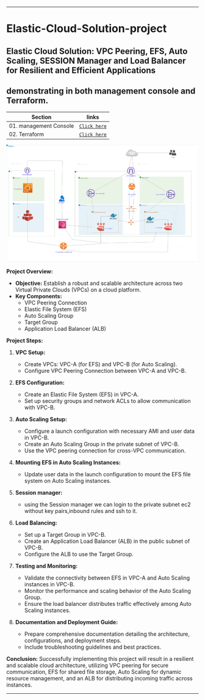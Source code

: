 ----

# Elastic-Cloud-Solution-project

## Elastic Cloud Solution: VPC Peering, EFS, Auto Scaling, SESSION Manager and Load Balancer for Resilient and Efficient Applications
## demonstrating in both management console and Terraform.

| Section | links |
| --- | --- |
| 01. management Console | [`Click here`]() |
| 02. Terraform | [`Click here`]() |

![flowchart](flowchart.drawio.png)


**Project Overview:**
- **Objective:** Establish a robust and scalable architecture across two Virtual Private Clouds (VPCs) on a cloud platform.
- **Key Components:**
  - VPC Peering Connection
  - Elastic File System (EFS)
  - Auto Scaling Group
  - Target Group
  - Application Load Balancer (ALB)

**Project Steps:**
1. **VPC Setup:**
   - Create VPCs: VPC-A (for EFS) and VPC-B (for Auto Scaling).
   - Configure VPC Peering Connection between VPC-A and VPC-B.

2. **EFS Configuration:**
   - Create an Elastic File System (EFS) in VPC-A.
   - Set up security groups and network ACLs to allow communication with VPC-B.

3. **Auto Scaling Setup:**
   - Configure a launch configuration with necessary AMI and user data in VPC-B.
   - Create an Auto Scaling Group in the private subnet of VPC-B.
   - Use the VPC peering connection for cross-VPC communication.

4. **Mounting EFS in Auto Scaling Instances:**
   - Update user data in the launch configuration to mount the EFS file system on Auto Scaling instances.

5. **Session manager:**
   - using the Session manager we can login to the private subnet ec2 without key pairs,inbound rules and ssh to it.

6. **Load Balancing:**
   - Set up a Target Group in VPC-B.
   - Create an Application Load Balancer (ALB) in the public subnet of VPC-B.
   - Configure the ALB to use the Target Group.

7. **Testing and Monitoring:**
   - Validate the connectivity between EFS in VPC-A and Auto Scaling instances in VPC-B.
   - Monitor the performance and scaling behavior of the Auto Scaling Group.
   - Ensure the load balancer distributes traffic effectively among Auto Scaling instances.

8. **Documentation and Deployment Guide:**
   - Prepare comprehensive documentation detailing the architecture, configurations, and deployment steps.
   - Include troubleshooting guidelines and best practices.

**Conclusion:**
Successfully implementing this project will result in a resilient and scalable cloud architecture, utilizing VPC peering for secure communication, EFS for shared file storage, Auto Scaling for dynamic resource management, and an ALB for distributing incoming traffic across instances.

----
